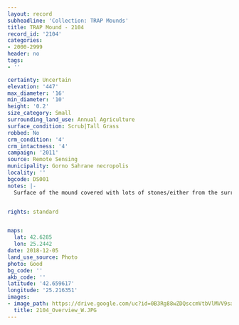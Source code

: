 ```yaml
---
layout: record
subheadline: 'Collection: TRAP Mounds'
title: TRAP Mound - 2104
record_id: '2104'
categories:
- 2000-2999
header: no
tags:
- ''

certainty: Uncertain
elevation: '447'
max_diameter: '16'
min_diameter: '10'
height: '0.2'
size_category: Small
surrounding_land_use: Annual Agriculture
surface_condition: Scrub|Tall Grass
robbed: No
crm_condition: '4'
crm_intactness: '4'
campaign: '2011'
source: Remote Sensing
municipality: Gorno Sahrane necropolis
locality: ''
bgcode: DS001
notes: |-
  Surface of the mound covered with lots of stones/either from the surrounding pasture or from the mound.


rights: standard


maps:
  lat: 42.6285
  lon: 25.2442
date: 2018-12-05
land_use_source: Photo
photo: Good
bg_code: ''
akb_code: ''
latitude: '42.659617'
longitude: '25.216351'
images:
- image_path: https://drive.google.com/uc?id=0B3Rg88wZDQsccmVtbVlMVV9saE0
  title: 2104_Overview_W.JPG
---
```

